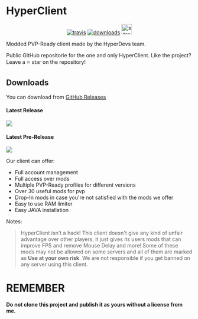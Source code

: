 # HyperClient


[<p align="center"><img src="https://img.shields.io/travis/xbl4z3rr/hyperclient.svg?style=for-the-badge" alt="travis">](https://travis-ci.org/xbl4z3rr/hyperclient) [<img src="https://img.shields.io/github/downloads/xbl4z3rr/hyperclient/total.svg?style=for-the-badge" alt="downloads">](https://github.com/xbl4z3rr/hyperclient/releases) <img src="https://forthebadge.com/images/badges/built-with-love.svg" height="28px" alt="stark"></p>


Modded PVP-Ready client made by the HyperDevs team.

Public GitHub repositorie for the one and only HyperClient.
Like the project? Leave a ⭐ star on the repository!

## Downloads

You can download from [GitHub Releases](https://github.com/xbl4z3rr/hyperclient/releases)

#### Latest Release

[![](https://img.shields.io/github/release/xbl4z3rr/hyperclient.svg?style=flat-square)](https://github.com/XBL4Z3R-69/HyperClient/releases/latest)

#### Latest Pre-Release
[![](https://img.shields.io/github/release/xbl4z3rr/hyperclient/all.svg?style=flat-square)](https://github.com/XBL4Z3R-69/HyperClient/releases)

Our client can offer:

* Full account management
* Full access over mods
* Multiple PVP-Ready profiles for different versions
* Over 30 useful mods for pvp
* Drop-In mods in case you're not satisfied with the mods we offer
* Easy to use RAM limiter
* Easy JAVA installation

Notes:

> HyperClient isn't a hack!
> This client doesn't give any kind of unfair advantage over other players, it just gives its users mods that can improve FPS and remove Mouse Delay and more!
> Some of these mods may not be allowed on some servers and all of them are marked as **Use at your own risk**.
> We are not responsible if you get banned on any server using this client.

# REMEMBER
**Do not clone this project and publish it as yours without a license from me.**
